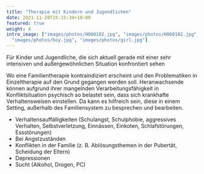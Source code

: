 ```yaml
---
title: "Therapie mit Kindern und Jugendlichen"
date: 2021-11-28T15:15:34+10:00
featured: true
weight: 4
intro_image: ["images/photos/H060102.jpg", "images/photos/H060182.jpg",  "images/photos/H060417.jpg",
  "images/photos/boy.jpg", "images/photos/girl.jpg"]
---
```


Für Kinder und Jugendliche, die sich aktuell gerade mit einer sehr intensiven und außergewöhnlichen Situation konfrontiert sehen

Wo eine Familientherapie kontraindiziert erscheint und den Problematiken in Einzeltherapie auf den Grund gegangen werden soll. Heranwachsende können aufgrund ihrer mangelnden Verarbeitungsfähigkeit in Konfliktsituation psychisch so belastet sein, dass sich krankhafte Verhaltensweisen einstellen. Da kann es hilfreich sein, diese in einem Setting, außerhalb des Familiensystem zu besprechen und bearbeiten.
* Verhaltensauffälligkeiten (Schulangst, Schulphobie, aggressives Verhalten, Selbstverletzung, Einnässen, Einkoten, Schlafstörungen, Essstörungen)
* Bei Angstzuständen
* Konflikten in der Familie (z. B. Ablösungsthemen in der Pubertät, Scheidung der Eltern)
* Depressionen
* Sucht (Alkohol, Drogen, PC)